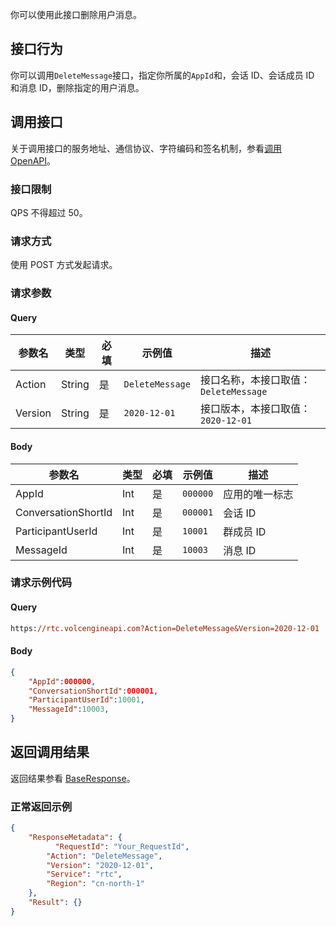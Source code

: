 你可以使用此接口删除用户消息。

## 接口行为

你可以调用`DeleteMessage`接口，指定你所属的`AppId`和，会话 ID、会话成员 ID 和消息 ID，删除指定的用户消息。
## 调用接口

关于调用接口的服务地址、通信协议、字符编码和签名机制，参看[调用 OpenAPI](412251)。
### 接口限制

QPS 不得超过 50。
### 请求方式

使用 POST 方式发起请求。

### 请求参数

#### Query

| **参数名** | **类型** | **必填** | **示例值** | **描述** |
| --- | --- | --- | --- | --- |
| Action | String | 是 | `DeleteMessage` |  接口名称，本接口取值：`DeleteMessage`|
| Version | String | 是 | `2020-12-01` | 接口版本，本接口取值：`2020-12-01` |


#### Body

| **参数名** | **类型** | **必填** | **示例值** |**描述** |
| --- | --- | --- | --- |--- |
| AppId | Int | 是 |`000000` | 应用的唯一标志 |
| ConversationShortId | Int |是 | `000001` | 会话 ID |
| ParticipantUserId | Int |是 | `10001`| 群成员 ID |
| MessageId| Int |是 | `10003` | 消息 ID |



### 请求示例代码

#### Query

```postscript
https://rtc.volcengineapi.com?Action=DeleteMessage&Version=2020-12-01
```

#### Body

```json
{
    "AppId":000000,
    "ConversationShortId":000001,
    "ParticipantUserId":10001,
    "MessageId":10003,    
}
```
## 返回调用结果

返回结果参看 [BaseResponse](192711.md#baseresponse)。

### 正常返回示例

```json
{
    "ResponseMetadata": {
	      "RequestId": "Your_RequestId",    
        "Action": "DeleteMessage",
        "Version": "2020-12-01",
        "Service": "rtc",        
        "Region": "cn-north-1"
    },
    "Result": {}
}
```
